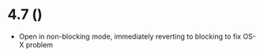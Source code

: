 

4.7 ()
======

* Open in non-blocking mode, immediately reverting to blocking to fix OS-X problem
